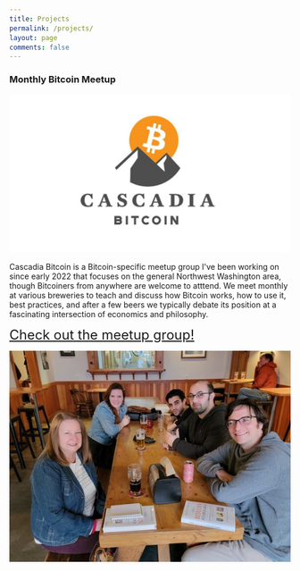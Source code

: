 ```yaml
---
title: Projects
permalink: /projects/
layout: page
comments: false
---
```


### Monthly Bitcoin Meetup

![](/assets/img/cascadiabitcoinlogo.jpg)

Cascadia Bitcoin is a Bitcoin-specific meetup group I've been working on since early 2022 that focuses on the general Northwest Washington area, though Bitcoiners from anywhere are welcome to atttend. We meet monthly at various breweries to teach and discuss how Bitcoin works, how to use it, best practices, and after a few beers we typically debate its position at a fascinating intersection of economics and philosophy.

<a href="https://www.meetup.com/cascadia-bitcoin/" target="_blank" style="font-size:24px;">Check out the meetup group!</a>

![](/assets/img/cascadia-bitcoin-group.jpg)